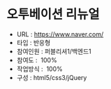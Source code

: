 # 오투베이션 리뉴얼
- URL  : https://www.naver.com/
- 타입 : 반응형
- 참여인원 : 퍼블리셔1/백엔드1
- 참여도 :  100%
- 작업방식 :  100%
- 구성 : html5/css3/jQuery
